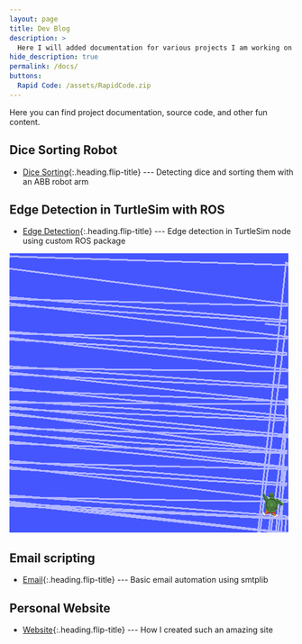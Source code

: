 ```yaml
---
layout: page
title: Dev Blog
description: >
  Here I will added documentation for various projects I am working on
hide_description: true
permalink: /docs/
buttons:
  Rapid Code: /assets/RapidCode.zip
---
```


Here you can find project documentation, source code, and other fun content.

## Dice Sorting Robot

* [Dice Sorting]{:.heading.flip-title} --- Detecting dice and sorting them with an ABB robot arm

## Edge Detection in TurtleSim with ROS

* [Edge Detection]{:.heading.flip-title} --- Edge detection in TurtleSim node using custom ROS package

![Turtle](../assets/img/projects/turtlesim.png)

## Email scripting

* [Email]{:.heading.flip-title} --- Basic email automation using smtplib 

## Personal Website

* [Website]{:.heading.flip-title} --- How I created such an amazing site






[website]: website.md
[email]: email.md
[Edge Detection]: turtlesim.md
[Dice Sorting]: dicesort.md



